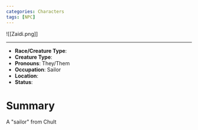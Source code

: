 ```yaml
---
categories: Characters
tags: [NPC]
---
```


![[Zaidi.png]]

---

- **Race/Creature Type**: 
- **Creature Type**:
- **Pronouns**:  They/Them
- **Occupation**:  Sailor
- **Location**: 
- **Status**:

# Summary
A "sailor" from Chult